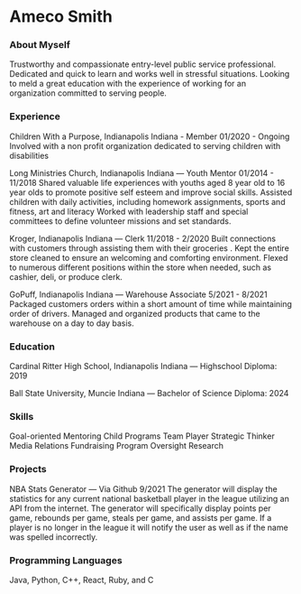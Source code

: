 # Ameco Smith

### About Myself

Trustworthy and compassionate entry-level public service professional. Dedicated and quick to learn and works well in stressful situations. Looking to meld a great education with the experience of working for an organization committed to serving people. 

### Experience 

Children With a Purpose, Indianapolis Indiana - Member
01/2020 - Ongoing
Involved with a non profit organization dedicated to serving children with disabilities 

Long Ministries Church, Indianapolis Indiana — Youth Mentor
01/2014 - 11/2018
Shared valuable life experiences with youths aged 8 year old to 16 year olds to promote positive self esteem and improve social skills.
Assisted children with daily activities, including homework assignments, sports and fitness, art and literacy
Worked with leadership staff and special committees to define volunteer missions and set standards.

Kroger, Indianapolis Indiana — Clerk
11/2018 - 2/2020
Built connections with customers through assisting them with their groceries .
Kept the entire store cleaned to ensure an welcoming and comforting environment. 
Flexed to numerous different positions within the store when needed, such as cashier, deli, or produce clerk.

GoPuff, Indianapolis Indiana — Warehouse Associate
5/2021 - 8/2021
Packaged customers orders within a short amount of time while maintaining order of drivers.
Managed and organized products that came to the warehouse on a day to day basis.

### Education

Cardinal Ritter High School, Indianapolis Indiana — 
Highschool Diploma: 2019

Ball State University, Muncie Indiana —
Bachelor of Science Diploma: 2024

### Skills

Goal-oriented
Mentoring
Child Programs
Team Player
Strategic Thinker
Media Relations
Fundraising 
Program Oversight
 Research

### Projects

 NBA Stats Generator — Via Github
9/2021
The generator will display the statistics for any current national basketball  player in the league utilizing an API from the internet.
The generator will specifically display points per game, rebounds per game, steals per game, and assists per game.
If a player is no longer in the league it will notify the user as well as if the name was spelled incorrectly.

### Programming Languages
Java, Python, C++, React, Ruby, and C






